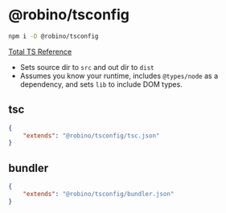 # @robino/tsconfig

```bash
npm i -D @robino/tsconfig
```

[Total TS Reference](https://www.totaltypescript.com/tsconfig-cheat-sheet)

- Sets source dir to `src` and out dir to `dist`
- Assumes you know your runtime, includes `@types/node` as a dependency, and sets `lib` to include DOM types.

## tsc

```json
{
	"extends": "@robino/tsconfig/tsc.json"
}
```

## bundler

```json
{
	"extends": "@robino/tsconfig/bundler.json"
}
```
